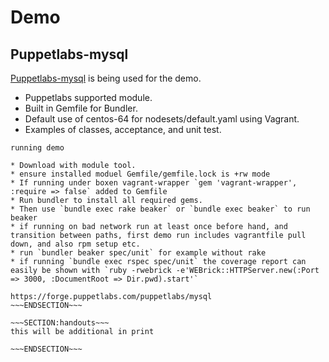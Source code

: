 <!SLIDE>
# Demo #
## Puppetlabs-mysql ##

[Puppetlabs-mysql](https://forge.puppetlabs.com/puppetlabs/mysql/2.3.1) is being used for the demo.

* Puppetlabs supported module.
* Built in Gemfile for Bundler.
* Default use of centos-64 for nodesets/default.yaml using Vagrant.
* Examples of classes, acceptance, and unit test. 



~~~SECTION:notes~~~
running demo

* Download with module tool.
* ensure installed moduel Gemfile/gemfile.lock is +rw mode
* If running under boxen vagrant-wrapper `gem 'vagrant-wrapper',         :require => false` added to Gemfile 
* Run bundler to install all required gems.
* Then use `bundle exec rake beaker` or `bundle exec beaker` to run beaker
* if running on bad network run at least once before hand, and transition between paths, first demo run includes vagrantfile pull down, and also rpm setup etc.
* run `bundler beaker spec/unit` for example without rake
* if running `bundle exec rspec spec/unit` the coverage report can easily be shown with `ruby -rwebrick -e'WEBrick::HTTPServer.new(:Port => 3000, :DocumentRoot => Dir.pwd).start'`

https://forge.puppetlabs.com/puppetlabs/mysql
~~~ENDSECTION~~~

~~~SECTION:handouts~~~
this will be additional in print

~~~ENDSECTION~~~

